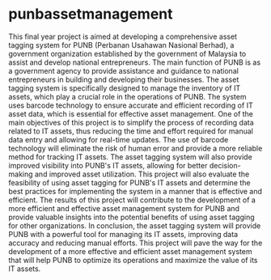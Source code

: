 # punbassetmanagement

This final year project is aimed at developing a comprehensive asset tagging system
for PUNB (Perbanan Usahawan Nasional Berhad), a government organization
established by the government of Malaysia to assist and develop national
entrepreneurs. The main function of PUNB is as a government agency to provide
assistance and guidance to national entrepreneurs in building and developing their
businesses. The asset tagging system is specifically designed to manage the inventory
of IT assets, which play a crucial role in the operations of PUNB. The system uses
barcode technology to ensure accurate and efficient recording of IT asset data, which
is essential for effective asset management. One of the main objectives of this project
is to simplify the process of recording data related to IT assets, thus reducing the time
and effort required for manual data entry and allowing for real-time updates. The use
of barcode technology will eliminate the risk of human error and provide a more
reliable method for tracking IT assets. The asset tagging system will also provide
improved visibility into PUNB&#39;s IT assets, allowing for better decision-making and
improved asset utilization. This project will also evaluate the feasibility of using asset
tagging for PUNB&#39;s IT assets and determine the best practices for implementing the
system in a manner that is effective and efficient. The results of this project will
contribute to the development of a more efficient and effective asset management
system for PUNB and provide valuable insights into the potential benefits of using
asset tagging for other organizations. In conclusion, the asset tagging system will
provide PUNB with a powerful tool for managing its IT assets, improving data
accuracy and reducing manual efforts. This project will pave the way for the
development of a more effective and efficient asset management system that will help
PUNB to optimize its operations and maximize the value of its IT assets.
